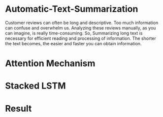 # Automatic-Text-Summarization

Customer reviews can often be long and descriptive. Too much information can confuse and overwhelm us. Analyzing these reviews manually, as you can imagine, is really time-consuming. So, Summarizing long text is necessary for efficient reading and processing of information. The shorter the text becomes, the easier and faster you can obtain information.

# Attention Mechanism 



# Stacked LSTM 



# Result 


